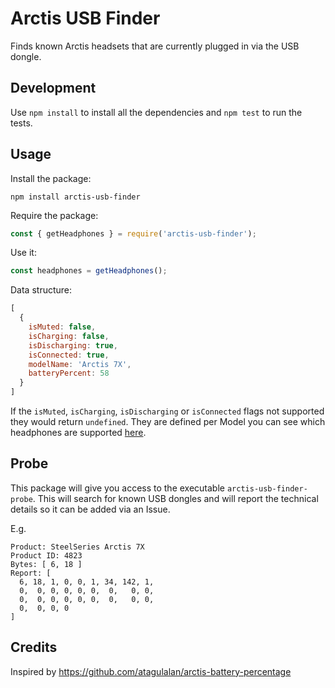 # Arctis USB Finder

Finds known Arctis headsets that are currently plugged in via the USB dongle.

## Development

Use `npm install` to install all the dependencies and `npm test` to run the tests.

## Usage

Install the package:
```
npm install arctis-usb-finder
```

Require the package:
```js
const { getHeadphones } = require('arctis-usb-finder');
```

Use it:
```js
const headphones = getHeadphones();
```

Data structure:
```js
[
  {
    isMuted: false,
    isCharging: false,
    isDischarging: true,
    isConnected: true,
    modelName: 'Arctis 7X',
    batteryPercent: 58
  }
]
```

If the `isMuted`, `isCharging`, `isDischarging` or `isConnected` flags not supported they would return `undefined`. They are defined per Model you can see which headphones are supported [here](src/headphone_list.ts).

## Probe

This package will give you access to the executable `arctis-usb-finder-probe`. This will search for known USB dongles and will report the technical details so it can be added via an Issue.

E.g.

```
Product: SteelSeries Arctis 7X
Product ID: 4823
Bytes: [ 6, 18 ]
Report: [
  6, 18, 1, 0, 0, 1, 34, 142, 1,
  0,  0, 0, 0, 0, 0,  0,   0, 0,
  0,  0, 0, 0, 0, 0,  0,   0, 0,
  0,  0, 0, 0
]
```

## Credits

Inspired by https://github.com/atagulalan/arctis-battery-percentage
